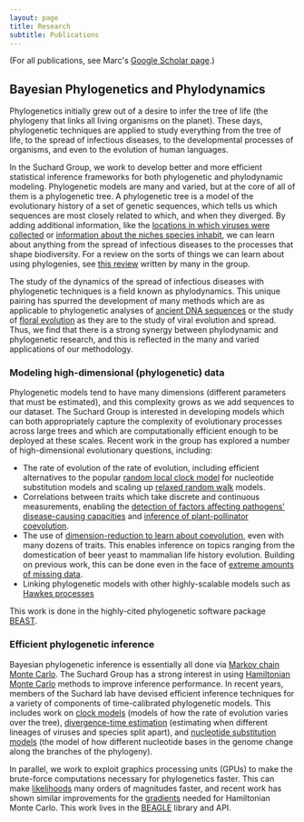 ```yaml
---
layout: page
title: Research
subtitle: Publications
---
```


(For all publications, see Marc's [Google Scholar page](https://scholar.google.com/citations?hl=en&user=vF2UV4MAAAAJ).)


## Bayesian Phylogenetics and Phylodynamics
Phylogenetics initially grew out of a desire to infer the tree of life (the phylogeny that links all living organisms on the planet).
These days, phylogenetic techniques are applied to study everything from the tree of life, to the spread of infectious diseases, to the developmental processes of organisms, and even to the evolution of human languages.

In the Suchard Group, we work to develop better and more efficient statistical inference frameworks for both phylogenetic and phylodynamic modeling.
Phylogenetic models are many and varied, but at the core of all of them is a phylogenetic tree.
A phylogenetic tree is a model of the evolutionary history of a set of genetic sequences, which tells us which sequences are most closely related to which, and when they diverged.
By adding additional information, like the [locations in which viruses were collected](https://pubmed.ncbi.nlm.nih.gov/29942656/) or [information about the niches species inhabit](https://royalsocietypublishing.org/doi/abs/10.1098/rspb.2022.0091), we can learn about anything from the spread of infectious diseases to the processes that shape biodiversity.
For a review on the sorts of things we can learn about using phylogenies, see [this review](https://www.annualreviews.org/doi/abs/10.1146/annurev-statistics-033021-112532) written by many in the group.

The study of the dynamics of the spread of infectious diseases with phylogenetic techniques is a field known as phylodynamics.
This unique pairing has spurred the development of many methods which are as applicable to phylogenetic analyses of [ancient DNA sequences](https://academic.oup.com/mbe/article/28/2/879/1212114) or the study of [floral evolution](https://www.ncbi.nlm.nih.gov/pmc/articles/PMC4820077/) as they are to the study of viral evolution and spread.
Thus, we find that there is a strong synergy between phylodynamic and phylogenetic research, and this is reflected in the many and varied applications of our methodology.

### Modeling high-dimensional (phylogenetic) data
Phylogenetic models tend to have many dimensions (different parameters that must be estimated), and this complexity grows as we add sequences to our dataset.
The Suchard Group is interested in developing models which can both appropriately capture the complexity of evolutionary processes across large trees and which are computationally efficient enough to be deployed at these scales.
Recent work in the group has explored a number of high-dimensional evolutionary questions, including:
- The rate of evolution of the rate of evolution, including efficient alternatives to the popular [random local clock model](https://arxiv.org/abs/2105.07119) for nucleotide substitution models and scaling up [relaxed random walk](https://academic.oup.com/sysbio/article/70/2/258/5873887) models.
- Correlations between traits which take discrete and continuous measurements, enabling the [detection of factors affecting pathogens' disease-causing capacities](https://projecteuclid.org/journals/annals-of-applied-statistics/volume-15/issue-1/Large-scale-inference-of-correlation-among-mixed-type-biological-traits/10.1214/20-AOAS1394.full) and [inference of plant-pollinator coevolution](https://arxiv.org/pdf/2201.07291.pdf).
- The use of [dimension-reduction to learn about coevolution](https://besjournals.onlinelibrary.wiley.com/doi/full/10.1111/2041-210X.13920), even with many dozens of traits. This enables inference on topics ranging from the domestication of beer yeast to mammalian life history evolution. Building on previous work, this can be done even in the face of [extreme amounts of missing data](https://www.tandfonline.com/doi/abs/10.1080/01621459.2020.1799812).
- Linking phylogenetic models with other highly-scalable models such as [Hawkes processes](https://academic.oup.com/bioinformatics/article/38/7/1846/6510960)

This work is done in the highly-cited phylogenetic software package [BEAST](https://beast.community/).

### Efficient phylogenetic inference
Bayesian phylogenetic inference is essentially all done via [Markov chain Monte Carlo](https://en.wikipedia.org/wiki/Markov_chain_Monte_Carlo).
The Suchard Group has a strong interest in using [Hamiltonian Monte Carlo](https://arxiv.org/abs/1701.02434) methods to improve inference performance.
In recent years, members of the Suchard lab have devised efficient inference techniques for a variety of components of time-calibrated phylogenetic models.
This includes work on [clock models](https://academic.oup.com/mbe/article/37/10/3047/5847600) (models of how the rate of evolution varies over the tree), [divergence-time estimation](https://arxiv.org/pdf/2110.13298.pdf) (estimating when different lineages of viruses and species split apart), and [nucleotide substitution models](https://arxiv.org/pdf/2303.13642.pdf) (the model of how different nucleotide bases in the genome change along the branches of the phylogeny).

In parallel, we work to exploit graphics processing units (GPUs) to make the brute-force computations necessary for phylogenetics faster.
This can make [likelihoods](https://academic.oup.com/bioinformatics/article/25/11/1370/332982) many orders of magnitudes faster, and recent work has shown similar improvements for the [gradients](https://arxiv.org/pdf/2303.04390.pdf) needed for Hamiltonian Monte Carlo.
This work lives in the [BEAGLE](https://academic.oup.com/sysbio/article/68/6/1052/5477405) library and API.
